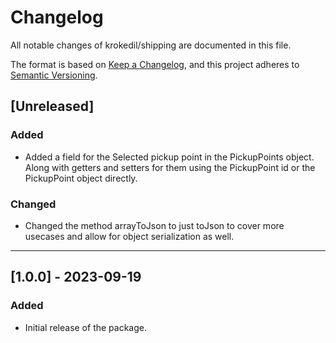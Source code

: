 # Changelog

All notable changes of krokedil/shipping are documented in this file.

The format is based on [Keep a Changelog](https://keepachangelog.com/en/1.0.0/),
and this project adheres to [Semantic Versioning](https://semver.org/spec/v2.0.0.html).

## [Unreleased]
### Added
* Added a field for the Selected pickup point in the PickupPoints object. Along with getters and setters for them using the PickupPoint id or the PickupPoint object directly.

### Changed
* Changed the method arrayToJson to just toJson to cover more usecases and allow for object serialization as well.

------------------

## [1.0.0] - 2023-09-19

### Added

* Initial release of the package.
